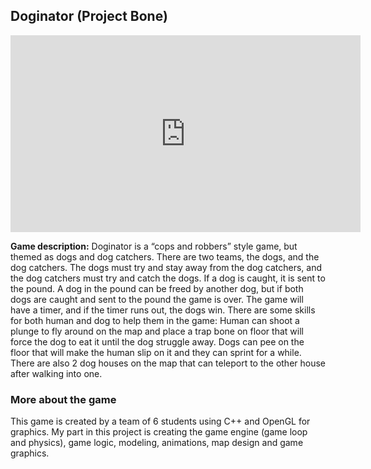 ## Doginator (Project Bone)

<iframe width="560" height="315" src="https://www.youtube.com/embed/LWCOpPevoBw" frameborder="0" allow="accelerometer; autoplay; encrypted-media; gyroscope; picture-in-picture" allowfullscreen></iframe>

**Game description:** Doginator is a “cops and robbers” style game, but themed as dogs and dog catchers.
There are two teams, the dogs, and the dog catchers. The dogs must try and stay away from the dog catchers, and the dog catchers must try and catch the dogs.
If a dog is caught, it is sent to the pound. A dog in the pound can be freed by another dog, but if both dogs are caught and sent to the pound the game is over.
The game will have a timer, and if the timer runs out, the dogs win.
There are some skills for both human and dog to help them in the game:
Human can shoot a plunge to fly around on the map and place a trap bone on floor that will force the dog to eat it until the dog struggle away.
Dogs can pee on the floor that will make the human slip on it and they can sprint for a while. There are also 2 dog houses on the map that can teleport to the other house after walking into one.

### More about the game
This game is created by a team of 6 students using C++ and OpenGL for graphics. My part in this project is creating the game engine (game loop and physics), game logic, modeling, animations, map design and game graphics.
